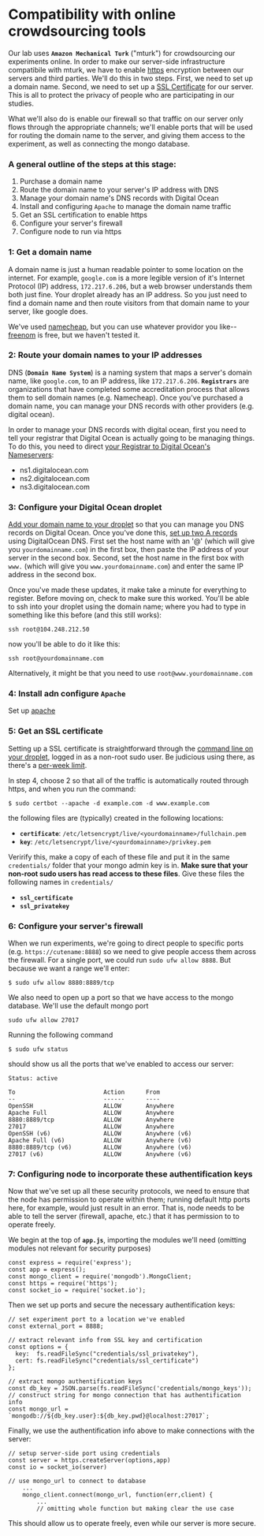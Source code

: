 # Compatibility with online crowdsourcing tools

Our lab uses **`Amazon Mechanical Turk`** ("mturk") for crowdsourcing our experiments online. In order to make our server-side infrastructure compatibile with mturk, we have to enable [https](https://https.cio.gov/faq/) encryption between our servers and third parties. We'll do this in two steps. First, we need to set up a domain name. Second, we need to set up a [SSL Certificate](https://www.globalsign.com/en/ssl-information-center/what-is-an-ssl-certificate/) for our server. This is all to protect the privacy of people who are participating in our studies. 

What we'll also do is enable our firewall so that traffic on our server only flows through the appropriate channels; we'll enable ports that will be used for routing the domain name to the server, and giving them access to the experiment, as well as connecting the mongo database. 

### A general outline of the steps at this stage: 

1. Purchase a domain name 
2. Route the domain name to your server's IP address with DNS
3. Manage your domain name's DNS records with Digital Ocean
4. Install and configuring `Apache` to manage the domain name traffic
5. Get an SSL certification to enable https 
6. Configure your server's firewall 
7. Configure node to run via https

### 1: Get a domain name

A domain name is just a human readable pointer to some location on the internet. For example, `google.com` is a more legible version of it's Internet Protocol (IP) address, `172.217.6.206`, but a web browser understands them both just fine. Your droplet already has an IP address. So you just need to find a domain name and then route visitors from that domain name to your server, like google does. 

We've used [namecheap](https://www.namecheap.com/), but you can use whatever providor you like--[freenom](https://www.freenom.com/en/index.html) is free, but we haven't tested it. 

### 2: Route your domain names to your IP addresses

DNS (**`Domain Name System`**) is a naming system that maps a server's domain name, like `google.com`, to an IP address, like `172.217.6.206`. **`Registrars`** are organizations that have completed some accreditation process that allows them to sell domain names (e.g. Namecheap). Once you've purchased a domain name, you can manage your DNS records with other providers (e.g. digital ocean). 

In order to manage your DNS records with digital ocean, first you need to tell your registrar that Digital Ocean is actually going to be managing things. To do this, you need to direct [your Registrar to Digital Ocean's Nameservers](https://www.digitalocean.com/community/tutorials/how-to-point-to-digitalocean-nameservers-from-common-domain-registrars):

- ns1.digitalocean.com
- ns2.digitalocean.com
- ns3.digitalocean.com

### 3: Configure your Digital Ocean droplet

[Add your domain name to your droplet](https://www.digitalocean.com/docs/networking/dns/how-to/add-domains/) so that you can manage you DNS records on Digital Ocean. Once you've done this, [set up two A records](https://www.digitalocean.com/docs/networking/dns/how-to/manage-records/) using DigitalOcean DNS. First set the host name with an '@' (which will give you `yourdomainname.com`) in the first box, then paste the IP address of your server in the second box. Second, set the host name in the first box with `www.` (which will give you `www.yourdomainname.com`) and enter the same IP address in the second box. 

Once you've made these updates, it make take a minute for everything to register. Before moving on, check to make sure this worked. You'll be able to ssh into your droplet using the domain name; where you had to type in something like this before (and this still works): 
	
	ssh root@104.248.212.50
	
now you'll be able to do it like this: 
	
	ssh root@yourdomainname.com

Alternatively, it might be that you need to use `root@www.yourdomainname.com`

### 4: Install adn configure **`Apache`**


Set up [apache](https://www.digitalocean.com/community/tutorials/how-to-install-the-apache-web-server-on-ubuntu-18-04)


### 5: Get an SSL certificate

Setting up a SSL certificate is straightforward through the [command line on your droplet](https://www.digitalocean.com/community/tutorials/how-to-secure-apache-with-let-s-encrypt-on-ubuntu-18-04), logged in as a non-root sudo user. Be judicious using there, as there's a [per-week limit](https://letsencrypt.org/docs/rate-limits/). 

In step 4, choose 2 so that all of the traffic is automatically routed through https, and when you run the command:

	$ sudo certbot --apache -d example.com -d www.example.com

the following files are (typically) created in the following locations: 

- **`certificate`**: `/etc/letsencrypt/live/<yourdomainname>/fullchain.pem`
-  **`key`**: `/etc/letsencrypt/live/<yourdomainname>/privkey.pem`

Verirify this, make a copy of each of these file and put it in the same `credentials/` folder that your mongo admin key is in. **Make sure that your non-root sudo users has read access to these files**. Give these files the following names in `credentials/`

- **`ssl_certificate`**
- **`ssl_privatekey`**


### 6: Configure your server's firewall 

When we run experiments, we're going to direct people to specific ports (e.g. `https://cutename:8888`) so we need to give people access them across the firewall. For a single port, we could run `sudo ufw allow 8888`. But because we want a range we'll enter: 

```
$ sudo ufw allow 8880:8889/tcp
```

We also need to open up a port so that we have access to the mongo database. We'll use the default mongo port 

```
sudo ufw allow 27017
```

Running the following command 

```
$ sudo ufw status
```

should show us all the ports that we've enabled to access our server: 

```
Status: active

To                         Action      From
--                         ------      ----
OpenSSH                    ALLOW       Anywhere
Apache Full                ALLOW       Anywhere
8880:8889/tcp              ALLOW       Anywhere
27017                      ALLOW       Anywhere
OpenSSH (v6)               ALLOW       Anywhere (v6)
Apache Full (v6)           ALLOW       Anywhere (v6)
8880:8889/tcp (v6)         ALLOW       Anywhere (v6)
27017 (v6)                 ALLOW       Anywhere (v6)
```
### 7: Configuring node to incorporate these authentification keys

Now that we've set up all these security protocols, we need to ensure that the node has permission to operate within them; running default http ports here, for example, would just result in an error. That is, node needs to be able to tell the server (firewall, apache, etc.) that it has permission to to operate freely. 

We begin at the top of **`app.js`**, importing the modules we'll need (omitting modules not relevant for security purposes)

```
const express = require('express');
const app = express();
const mongo_client = require('mongodb').MongoClient;
const https = require('https');
const socket_io = require('socket.io');
```

Then we set up ports and secure the necessary authentification keys:

```
// set experiment port to a location we've enabled
const external_port = 8888;

// extract relevant info from SSL key and certification
const options = {
  key:  fs.readFileSync("credentials/ssl_privatekey"),
  cert: fs.readFileSync("credentials/ssl_certificate")
};

// extract mongo authentification keys
const db_key = JSON.parse(fs.readFileSync('credentials/mongo_keys'));
// construct string for mongo connection that has authentification info 
const mongo_url = `mongodb://${db_key.user}:${db_key.pwd}@localhost:27017`;
```

Finally, we use the authentification info above to make connections with the server: 

```
// setup server-side port using credentials
const server = https.createServer(options,app)
const io = socket_io(server)

// use mongo_url to connect to database
	... 
	mongo_client.connect(mongo_url, function(err,client) {
		... 
		// omitting whole function but making clear the use case

```

This should allow us to operate freely, even while our server is more secure. 
